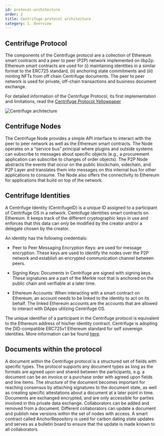 ```yaml
---
id: protocol-architecture
order: 2
title: Centrifuge protocol architecture
category: 1. Overview
---
```


## Centrifuge Protocol

The components of the Centrifuge protocol are a collection of Ethereum smart contracts and a peer to peer (P2P) network implemented on libp2p. Ethereum smart contracts are used for (i) maintaining identities in a similar format to the ERC725 standard, (ii) anchoring state commitments and (iii) minting NFTs from off chain Centrifuge documents. The peer to peer network is used for private, off-chain transactions and business document exchange.

For detailed information of the Centrifuge Protocol, its first implementation and limitations, read the [Centrifuge Protocol Yellowpaper](https://github.com/centrifuge/protocol/releases)

![Centrifuge architecture](https://i.imgur.com/FrPAbnc.png)

## Centrifuge Nodes

The Centrifuge Node provides a simple API interface to interact with the peer to peer network as well as the Ethereum smart contracts. The Node operates on a “service bus” principal where plugins and outside systems can subscribe to messages about specific objects (e.g., a procurement application can subscribe to changes of order objects). The P2P Node abstracts the events that occur on the public blockchain, sidechain, and P2P Layer and translates them into messages on this internal bus for other applications to consume. The Node also offers the connectivity to Ethereum for applications that build on top of the network.

## Centrifuge Identities

A Centrifuge Identity (CentrifugeID) is a unique ID assigned to a participant of Centrifuge OS in a network. Centrifuge identities smart contracts on Ethereum. It keeps track of the different cryptographic keys in use and enforces that this data can only be modified by the creator and/or a delegate chosen by the creator.

An identity has the following credentials:

* Peer to Peer Messaging Encryption Keys: are used for message encryption. These keys are used to identify the nodes over the P2P network and establish an encrypted communication channel between peers.

* Signing Keys: Documents in Centrifuge are signed with signing keys. These signatures are a part of the Merkle root that is anchored on the public chain and verifiable at a later time.

* Ethereum Accounts: When interacting with a smart contract on Ethereum, an account needs to be linked to the identity to act on its behalf. The linked Ethereum accounts are the accounts that are allowed to interact with DApps utilizing Centrifuge OS.

The unique identifier of a participant in the Centrifuge protocol is equivalent to the Ethereum address of his/her identity contract. Centrifuge is adopting the DID-compatible ERC725v1 Ethereum standard for self sovereign identities. More information can be found [here](https://w3c-ccg.github.io/did-spec/).

## Documents within the protocol
A document within the Centrifuge protocol is a structured set of fields with specific types. The protocol supports any document types as long as the formats are agreed upon and shared between the participants, e.g. a document can be an invoice or a purchase order with agreed upon fields and line items. The structure of the document becomes important for reaching consensus by attaching signatures to the document state, as well as creating specific attestations about a document at a later point in time. Documents are exchanged encrypted, and are only accessible for parties involved in this private data exchange. Collaborators can be added and removed from a document. Different collaborators can update a document and publish new versions within the set of nodes with access. A smart contract called AnchorRepository is used for carbon dating state updates and serves as a bulletin board to ensure that the update is made known to all collaborators.
